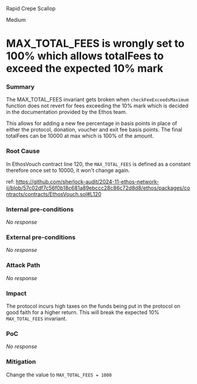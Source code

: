 Rapid Crepe Scallop

Medium

# MAX_TOTAL_FEES is wrongly set to 100% which allows totalFees to exceed the expected 10% mark

### Summary

The MAX_TOTAL_FEES invariant gets broken when `checkFeeExceedsMaximum` function does not revert for fees exceeding the 10% mark which is decided in the documentation provided by the Ethos team.

This allows for adding a new fee percentage in basis points in place of either the protocol, donation, voucher and exit fee basis points. The final totalFees can be 10000 at max which is 100% of the amount.

### Root Cause

In EthosVouch contract line 120, the `MAX_TOTAL_FEES` is defined as a constant therefore once set to 10000, it won't change again.

ref: https://github.com/sherlock-audit/2024-11-ethos-network-ii/blob/57c02df7c56f0b18c681a89ebccc28c86c72d8d8/ethos/packages/contracts/contracts/EthosVouch.sol#L120

### Internal pre-conditions

_No response_

### External pre-conditions

_No response_

### Attack Path

_No response_

### Impact

The protocol incurs high taxes on the funds being put in the protocol on good faith for a higher return. This will break the expected 10% `MAX_TOTAL_FEES` invariant.

### PoC

_No response_

### Mitigation

Change the value to `MAX_TOTAL_FEES = 1000`